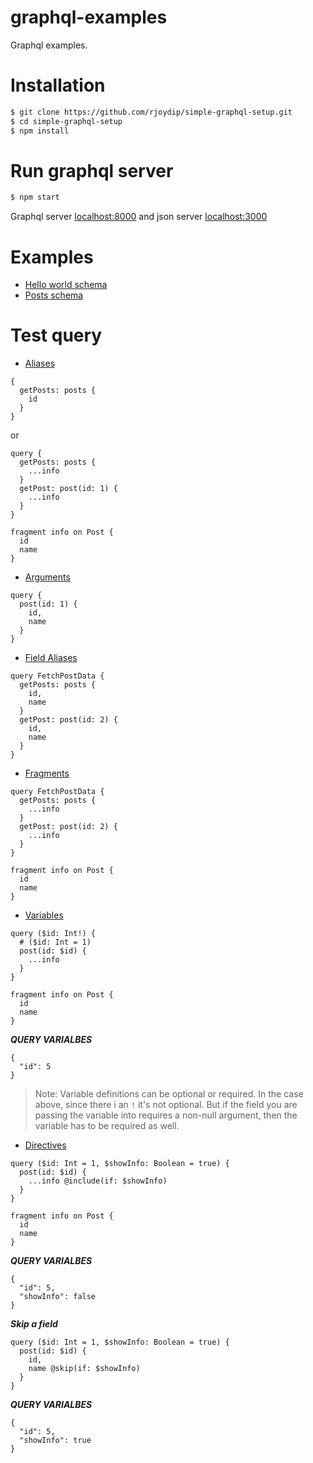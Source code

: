# graphql-examples

Graphql examples.

# Installation

```sh
$ git clone https://github.com/rjoydip/simple-graphql-setup.git
$ cd simple-graphql-setup
$ npm install
```

# Run graphql server

```sh
$ npm start
```

Graphql server [localhost:8000](http://localhost:8000/graphql) and json server [localhost:3000](http://localhost:3000)

# Examples

* [Hello world schema](https://github.com/rjoydip/graphql-examples/blob/master/schema/helloWorld.schema.js)
* [Posts schema](https://github.com/rjoydip/graphql-examples/blob/master/schema/posts.schema.js)

# Test query

- [Aliases](http://graphql.org/learn/queries/#aliases)

```
{
  getPosts: posts {
    id
  }
}
```

or

```
query {
  getPosts: posts {
    ...info
  }
  getPost: post(id: 1) {
    ...info
  }
}

fragment info on Post {
  id
  name
}
```

- [Arguments](http://graphql.org/learn/queries/#arguments)

```
query {
  post(id: 1) {
    id,
    name
  }
}
```

- [Field Aliases](http://graphql.org/learn/queries/#operation-name)

```
query FetchPostData {
  getPosts: posts {
    id,
    name
  }
  getPost: post(id: 2) {
    id,
    name
  }
}
```

- [Fragments](http://graphql.org/learn/queries/#fragments)

```
query FetchPostData {
  getPosts: posts {
    ...info
  }
  getPost: post(id: 2) {
    ...info
  }
}

fragment info on Post {
  id
  name
}
```

- [Variables](http://graphql.org/learn/queries/#variables)

```
query ($id: Int!) {
  # ($id: Int = 1)
  post(id: $id) {
    ...info
  }
}

fragment info on Post {
  id
  name
}
```

***QUERY VARIALBES***

```
{
  "id": 5
}
```

> Note: Variable definitions can be optional or required. In the case above, since there i an `!` it's not optional. But if the field you are passing the variable into requires a non-null argument, then the variable has to be required as well.

- [Directives](http://graphql.org/learn/queries/#directives)

```
query ($id: Int = 1, $showInfo: Boolean = true) {
  post(id: $id) {
    ...info @include(if: $showInfo)
  }
}

fragment info on Post {
  id
  name
}
```

***QUERY VARIALBES***

```
{
  "id": 5,
  "showInfo": false
}
```

***Skip a field***

```
query ($id: Int = 1, $showInfo: Boolean = true) {
  post(id: $id) {
    id,
    name @skip(if: $showInfo)
  }
}
```

***QUERY VARIALBES***

```
{
  "id": 5,
  "showInfo": true
}
```

